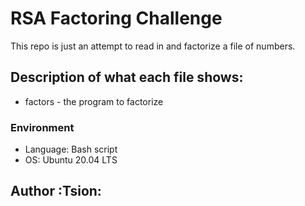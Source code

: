 # RSA Factoring Challenge 
This repo is just an attempt to read in and factorize a file of numbers.

## Description of what each file shows:
* factors - the program to factorize 
### Environment
* Language: Bash script
* OS: Ubuntu 20.04 LTS

## Author :Tsion:


